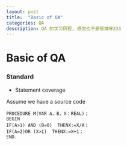 ```yaml
---
layout: post
title:  "Basic of QA"
categories: QA
description: QA 的学习历程, 感觉也不是很难呀233
---
```


# Basic of QA

### Standard

-   Statement coverage

Assume we have a source code

    PROCEDURE M(VAR A，B，X：REAL)；  
    BEGIN
    IF(A>1) AND (B=0)  THENX:=X/A；
    IF(A=2)OR (X>1)  THENX:=X+1；
    END. 
